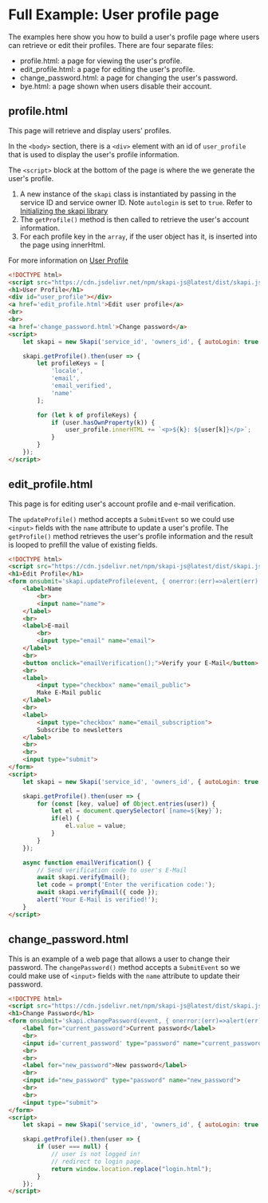 # Full Example: User profile page
The examples here show you how to build a user's profile page where users can retrieve or edit their profiles.
There are four separate files:

- profile.html: a page for viewing the user's profile.
- edit_profile.html: a page for editing the user's profile.
- change_password.html: a page for changing the user's password.
- bye.html: a page shown when users disable their account.


## profile.html

This page will retrieve and display users' profiles.

In the `<body>` section, there is a `<div>` element with an id of `user_profile` that is used to display the user's profile information.
<!-- There are also links to the edit user profile page and the change password page. -->

The `<script>` block at the bottom of the page is where the we generate the user's profile.

1. A new instance of the `skapi` class is instantiated by passing in the service ID and service owner ID. Note `autologin` is set to `true`. Refer to [Initializing the skapi library](/getting-started/#initializing-the-skapi-library) 
2. The `getProfile()` method is then called to retrieve the user's account information.
3. For each profile key in the `array`, if the user object has it, is inserted into the page using innerHtml.

For more information on [User Profile](/api-reference/data-types/#user-profile)

``` html
<!DOCTYPE html>
<script src="https://cdn.jsdelivr.net/npm/skapi-js@latest/dist/skapi.js"></script>
<h1>User Profile</h1>
<div id="user_profile"></div>
<a href='edit_profile.html'>Edit user profile</a>
<br>
<br>
<a href='change_password.html'>Change password</a>
<script>
    let skapi = new Skapi('service_id', 'owners_id', { autoLogin: true });

    skapi.getProfile().then(user => {
        let profileKeys = [
            'locale',
            'email',
            'email_verified',
            'name'
        ];

        for (let k of profileKeys) {
            if (user.hasOwnProperty(k)) {
                user_profile.innerHTML += `<p>${k}: ${user[k]}</p>`;
            }
        }
    });
</script>
```


## edit_profile.html

This page is for editing user's account profile and e-mail verification.

The `updateProfile()` method accepts a `SubmitEvent` so we could use `<input>` fields with the `name` attribute to update a user's profile. The `getProfile()` method retrieves the user's profile information and the result is looped to prefill the value of existing fields.

```html
<!DOCTYPE html>
<script src="https://cdn.jsdelivr.net/npm/skapi-js@latest/dist/skapi.js"></script>
<h1>Edit Profile</h1>
<form onsubmit='skapi.updateProfile(event, { onerror:(err)=>alert(err) })' action="profile.html">
    <label>Name
        <br>
        <input name="name">
    </label>
    <br>
    <label>E-mail
        <br>
        <input type="email" name="email">
    </label>
    <br>
    <button onclick="emailVerification();">Verify your E-Mail</button>
    <br>
    <label>
        <input type="checkbox" name="email_public">
        Make E-Mail public
    </label>
    <br>
    <label>
        <input type="checkbox" name="email_subscription">
        Subscribe to newsletters
    </label>
    <br>
    <br>
    <input type="submit">
</form>
<script>
    let skapi = new Skapi('service_id', 'owners_id', { autoLogin: true });

    skapi.getProfile().then(user => {
        for (const [key, value] of Object.entries(user)) {
            let el = document.querySelector(`[name=${key}`);
            if(el) {
                el.value = value;
            }
        }
    });

    async function emailVerification() {
        // Send verification code to user's E-Mail
        await skapi.verifyEmail();
        let code = prompt('Enter the verification code:');
        await skapi.verifyEmail({ code });
        alert('Your E-Mail is verified!');
    }
</script>
```


## change_password.html

This is an example of a web page that allows a user to change their password. 
The `changePassword()` method accepts a `SubmitEvent` so we could make use of `<input>` fields with the `name` attribute to update their password.

```html
<!DOCTYPE html>
<script src="https://cdn.jsdelivr.net/npm/skapi-js@latest/dist/skapi.js"></script>
<h1>Change Password</h1>
<form onsubmit='skapi.changePassword(event, { onerror:(err)=>alert(err) })' action="profile.html">
    <label for="current_password">Current password</label>
    <br>
    <input id='current_password' type="password" name="current_password">
    <br>
    <br>
    <label for="new_password">New password</label>
    <br>
    <input id="new_password" type="password" name="new_password">
    <br>
    <br>
    <input type="submit">
</form>
<script>
    let skapi = new Skapi('service_id', 'owners_id', { autoLogin: true });

    skapi.getProfile().then(user => {
        if (user === null) {
            // user is not logged in!
            // redirect to login page.
            return window.location.replace("login.html");
        }
    });
</script>
```